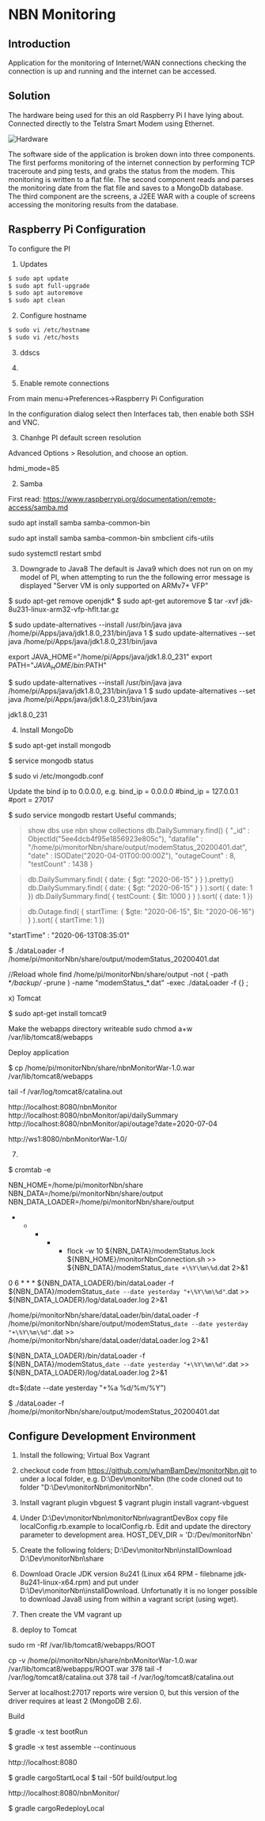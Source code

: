 # NBN Monitoring
## Introduction

Application for the monitoring of Internet/WAN connections checking the connection is up and running and the internet can be accessed.

## Solution

The hardware being used for this an old Raspberry Pi I have lying about. Connected directly to the Telstra Smart Modem using Ethernet.

![Hardware](doco/hardwareSetup.png)

The software side of the application is broken down into three components. The first performs monitoring of the internet connection by performing TCP traceroute and ping tests, and grabs the status from the modem. This monitoring is written to a flat file. The second component reads and parses the monitoring date from the flat file and saves to a MongoDb database. The third component are the screens, a J2EE WAR with a couple of screens accessing the monitoring results from the database.

## Raspberry Pi Configuration

To configure the PI

1) Updates  

```Bash
$ sudo apt update
$ sudo apt full-upgrade
$ sudo apt autoremove
$ sudo apt clean
```
  
  
2) Configure hostname  

```Bash  
$ sudo vi /etc/hostname
$ sudo vi /etc/hosts
```    
    
3) ddscs

  
  
2) 



2) Enable remote connections

From main menu->Preferences->Raspberry Pi Configuration

In the configuration dialog select then Interfaces tab, then enable both SSH and VNC.

3) Chanhge PI default screen resolution

 Advanced Options > Resolution, and choose an option.

hdmi_mode=85


2) Samba

First read: https://www.raspberrypi.org/documentation/remote-access/samba.md

sudo apt install samba samba-common-bin

sudo apt install samba samba-common-bin smbclient cifs-utils


sudo systemctl restart smbd

3) Downgrade to Java8
The default is Java9 which does not run on on my model of PI, when attempting to run the the
following error message is displayed "Server VM is only supported on ARMv7+ VFP"


$ sudo apt-get remove openjdk*
$ sudo apt-get autoremove
$ tar -xvf jdk-8u231-linux-arm32-vfp-hflt.tar.gz

$ sudo update-alternatives --install /usr/bin/java java /home/pi/Apps/java/jdk1.8.0_231/bin/java 1
$ sudo update-alternatives --set java /home/pi/Apps/java/jdk1.8.0_231/bin/java

export JAVA_HOME="/home/pi/Apps/java/jdk1.8.0_231"
export PATH="$JAVA_HOME/bin:$PATH"


$ sudo update-alternatives --install /usr/bin/java java /home/pi/Apps/java/jdk1.8.0_231/bin/java 1
$ sudo update-alternatives --set java /home/pi/Apps/java/jdk1.8.0_231/bin/java


jdk1.8.0_231


4) Install MongoDb

$ sudo apt-get install mongodb

$ service mongodb status

$ sudo vi /etc/mongodb.conf

Update the bind ip to 0.0.0.0, e.g.
bind_ip = 0.0.0.0
#bind_ip = 127.0.0.1
#port = 27017


$ sudo service mongodb restart
Useful commands;

> show dbs
> use nbn
> show collections
> db.DailySummary.find()
{ "_id" : ObjectId("5ee4dcb4f95e1856923e805c"), "datafile" : "/home/pi/monitorNbn/share/output/modemStatus_20200401.dat", "date" : ISODate("2020-04-01T00:00:00Z"), "outageCount" : 8, "testCount" : 1438 }
> 

> db.DailySummary.find( { date: { $gt: "2020-06-15" } } ).pretty()
> db.DailySummary.find( { date: { $gt: "2020-06-15" } } ).sort( { date: 1 })
> db.DailySummary.find( { testCount: { $lt: 1000 } } ).sort( { date: 1 })

> db.Outage.find( { startTime: { $gte: "2020-06-15", $lt: "2020-06-16"} } ).sort( { startTime: 1 })

"startTime" : "2020-06-13T08:35:01"


$ ./dataLoader -f /home/pi/monitorNbn/share/output/modemStatus_20200401.dat

//Reload whole 
find  /home/pi/monitorNbn/share/output -not \( -path **/backup/* -prune \) -name "modemStatus_*.dat" -exec ./dataLoader -f  {} \;



x) Tomcat

$ sudo apt-get install tomcat9

Make the webapps directory writeable
sudo chmod a+w /var/lib/tomcat8/webapps

Deploy application

$ cp /home/pi/monitorNbn/share/nbnMonitorWar-1.0.war /var/lib/tomcat8/webapps

tail -f /var/log/tomcat8/catalina.out

http://localhost:8080/nbnMonitor
http://localhost:8080/nbnMonitor/api/dailySummary
http://localhost:8080/nbnMonitor/api/outage?date=2020-07-04

http://ws1:8080/nbnMonitorWar-1.0/

7) 

$ cromtab -e

NBN_HOME=/home/pi/monitorNbn/share
NBN_DATA=/home/pi/monitorNbn/share/output
NBN_DATA_LOADER=/home/pi/monitorNbn/share/output

* * * * * flock -w 10 ${NBN_DATA}/modemStatus.lock ${NBN_HOME}/monitorNbnConnection.sh >> ${NBN_DATA}/modemStatus_`date +\%Y\%m\%d`.dat 2>&1

0 6 * * * ${NBN_DATA_LOADER}/bin/dataLoader -f ${NBN_DATA}/modemStatus_`date --date yesterday "+\%Y\%m\%d"`.dat >> ${NBN_DATA_LOADER}/log/dataLoader.log 2>&1


/home/pi/monitorNbn/share/dataLoader/bin/dataLoader -f /home/pi/monitorNbn/share/output/modemStatus_`date --date yesterday "+\%Y\%m\%d"`.dat >> /home/pi/monitorNbn/share/dataLoader/dataLoader.log 2>&1

${NBN_DATA_LOADER}/bin/dataLoader -f ${NBN_DATA}/modemStatus_`date --date yesterday "+\%Y\%m\%d"`.dat >> ${NBN_DATA_LOADER}/log/dataLoader.log 2>&1

dt=$(date --date yesterday "+%a %d/%m/%Y")

$ ./dataLoader -f /home/pi/monitorNbn/share/output/modemStatus_20200401.dat

## Configure Development Environment

1) Install the following;
Virtual Box
Vagrant

2) checkout code from https://github.com/whamBamDev/monitorNbn.git to under a local folder, e.g. D:\Dev\monitorNbn (the code cloned out to folder "D:\Dev\monitorNbn\monitorNbn".

3) Install vagrant plugin vbguest 
$ vagrant plugin install vagrant-vbguest

4) Under D:\Dev\monitorNbn\monitorNbn\vagrantDevBox copy file localConfig.rb.example to localConfig.rb.
Edit and update the directory parameter to development area.
   HOST_DEV_DIR = 'D:/Dev/monitorNbn'

5) Create the following folders;
D:\Dev\monitorNbn\installDownload
D:\Dev\monitorNbn\share

6) Download Oracle JDK version 8u241 (Linux x64 RPM - filebname jdk-8u241-linux-x64.rpm) and put under 
D:\Dev\monitorNbn\installDownload. Unfortunatly it is no longer possible to download Java8 using from within a vagrant script 
(using wget).

7) Then create the VM
vagrant up

8) deploy to Tomcat

sudo rm -Rf /var/lib/tomcat8/webapps/ROOT

 cp -v /home/pi/monitorNbn/share/nbnMonitorWar-1.0.war /var/lib/tomcat8/webapps/ROOT.war
  378  tail -f /var/log/tomcat8/catalina.out
  378  tail -f /var/log/tomcat8/catalina.out



Server at localhost:27017 reports wire version 0, but this version of the driver requires at least 2 (MongoDB 2.6).


Build

$ gradle -x test bootRun

$ gradle -x test assemble --continuous

http://localhost:8080


$ gradle cargoStartLocal
$ tail -50f build/output.log

http://localhost:8080/nbnMonitor/

$ gradle cargoRedeployLocal

